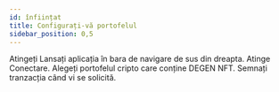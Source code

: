 ```yaml
---
id: înființat
title: Configurați-vă portofelul
sidebar_position: 0,5
---
```


Atingeți Lansați aplicația în bara de navigare de sus din dreapta. Atinge Conectare. Alegeți portofelul cripto care conține DEGEN NFT. Semnați tranzacția când vi se solicită. 
